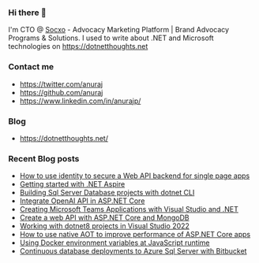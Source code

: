 ### Hi there 👋

I'm CTO @ [Socxo](https://www.socxo.com/) - Advocacy Marketing Platform | Brand Advocacy Programs &amp; Solutions. I used to write about .NET and Microsoft technologies on https://dotnetthoughts.net

### Contact me
* https://twitter.com/anuraj
* https://github.com/anuraj
* https://www.linkedin.com/in/anurajp/

### Blog
* https://dotnetthoughts.net/

### Recent Blog posts
<!-- BLOGPOSTS:START -->
- [How to use identity to secure a Web API backend for single page apps](https://dotnetthoughts.net/how-to-use-identity-to-secure-a-web-api-backend-for-spas/)
- [Getting started with .NET Aspire](https://dotnetthoughts.net/getting-started-with-dotnet-aspire/)
- [Building Sql Server Database projects with dotnet CLI](https://dotnetthoughts.net/build-sqlserver-database-projects-with-dotnet-cli/)
- [Integrate OpenAI API in ASP.NET Core](https://dotnetthoughts.net/integrate-openai-api-in-aspnet-core/)
- [Creating Microsoft Teams Applications with Visual Studio and .NET](https://dotnetthoughts.net/creating-microsoft-teams-apps-with-dotnet-and-vs/)
- [Create a web API with ASP.NET Core and MongoDB](https://dotnetthoughts.net/create-a-web-api-with-aspnet-core-and-mongodb/)
- [Working with dotnet8 projects in Visual Studio 2022](https://dotnetthoughts.net/working-with-dotnet8-projects-in-vs2022/)
- [How to use native AOT to improve performance of ASP.NET Core apps](https://dotnetthoughts.net/how-to-use-native-aot-to-improve-performance-of-aspnetcore-apps/)
- [Using Docker environment variables at JavaScript runtime](https://dotnetthoughts.net/using-docker-environment-variables-at-javascript-runtime/)
- [Continuous database deployments to Azure Sql Server with Bitbucket](https://dotnetthoughts.net/continuous-database-deployments-to-azure-sql-server-with-bitbucket/)
<!-- BLOGPOSTS:END -->
